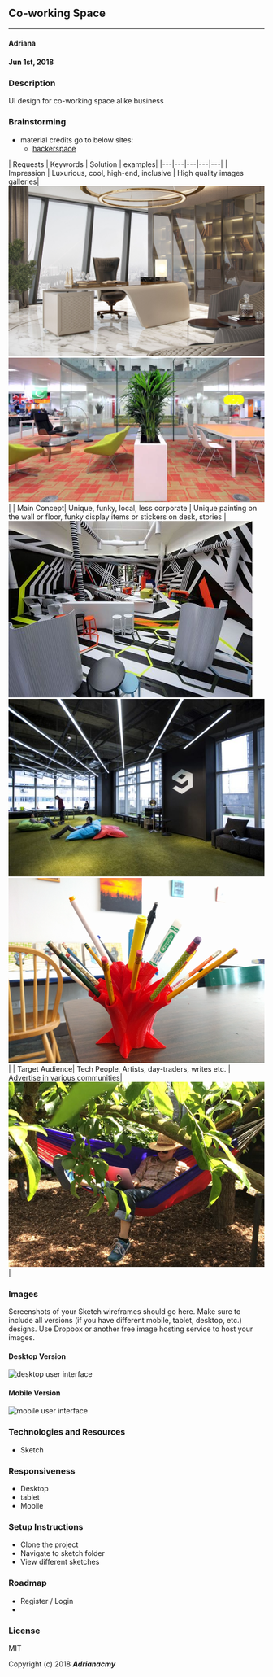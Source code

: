 ## Co-working Space
---

#### Adriana
#### Jun 1st, 2018

### Description

UI design for co-working space alike business

### Brainstorming
- material credits go to below sites:
  - [hackerspace](http://pdxhackerspace.org/)

| Requests  |  Keywords |  Solution | examples|
|---|---|---|---|---|
| Impression | Luxurious, cool, high-end, inclusive  |   High quality images galleries|![high](imgs/lux.jpg)![inclusive](imgs/inclusive.jpg)|
| Main Concept|  Unique, funky, local, less corporate | Unique painting on the wall or floor, funky display items or stickers on desk, stories |![unique](imgs/funky.jpg) ![unique](imgs/cool.jpg) ![craftman](imgs/workshop-craftman.png)|
| Target Audience|  Tech People, Artists, day-traders, writes etc. |   Advertise in various communities|![raised-bed](imgs/raised-bed.png)|



### Images

Screenshots of your Sketch wireframes should go here. Make sure to include all versions (if you have different mobile, tablet, desktop, etc.) designs. Use Dropbox or another free image hosting service to host your images.

#### Desktop Version

![desktop user interface](link-to-screenshot-here)

#### Mobile Version

![mobile user interface](link-to-screenshot-here)

### Technologies and Resources

- Sketch

### Responsiveness

- Desktop
- tablet
- Mobile

### Setup Instructions

- Clone the project
- Navigate to sketch folder
- View different sketches

### Roadmap

- Register / Login
-

### License

MIT

Copyright (c) 2018 **_Adrianacmy_**
